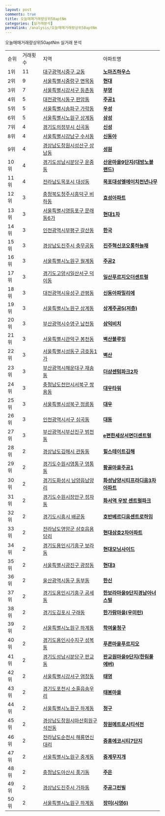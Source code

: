 ```yaml
---
layout: post
comments: true
title: 오늘매매거래량상위50aptNm
categories: [실거래분석]
permalink: /analysis/오늘매매거래량상위50aptNm
---
```


오늘매매거래량상위50aptNm 실거래 분석

<table>
  <tr>
    <td>순위</td>
    <td>거래횟수</td>
    <td>지역</td>
    <td>아파트명</td>
  </tr>

  <tr>
    <td>1위</td>
    <td>11</td>
    <td><a href="/apt/대구광역시중구교동">대구광역시중구 교동</a></td>
    <td colspan="4" style="font-weight: bold;"><a href="/apt/대구광역시중구교동노마즈하우스">노마즈하우스</a></td>
  </tr>

  <tr>
    <td>2위</td>
    <td>9</td>
    <td><a href="/apt/서울특별시중랑구면목동">서울특별시중랑구 면목동</a></td>
    <td colspan="4" style="font-weight: bold;"><a href="/apt/서울특별시중랑구면목동현대">현대</a></td>
  </tr>

  <tr>
    <td>3위</td>
    <td>7</td>
    <td><a href="/apt/서울특별시강서구등촌동">서울특별시강서구 등촌동</a></td>
    <td colspan="4" style="font-weight: bold;"><a href="/apt/서울특별시강서구등촌동부영">부영</a></td>
  </tr>

  <tr>
    <td>4위</td>
    <td>5</td>
    <td><a href="/apt/대전광역시동구판암동">대전광역시동구 판암동</a></td>
    <td colspan="4" style="font-weight: bold;"><a href="/apt/대전광역시동구판암동주공1">주공1</a></td>
  </tr>

  <tr>
    <td>5위</td>
    <td>5</td>
    <td><a href="/apt/서울특별시송파구가락동">서울특별시송파구 가락동</a></td>
    <td colspan="4" style="font-weight: bold;"><a href="/apt/서울특별시송파구가락동우성">우성</a></td>
  </tr>

  <tr>
    <td>6위</td>
    <td>5</td>
    <td><a href="/apt/서울특별시노원구상계동">서울특별시노원구 상계동</a></td>
    <td colspan="4" style="font-weight: bold;"><a href="/apt/서울특별시노원구상계동삼성">삼성</a></td>
  </tr>

  <tr>
    <td>7위</td>
    <td>4</td>
    <td><a href="/apt/경기도의정부시신곡동">경기도의정부시 신곡동</a></td>
    <td colspan="4" style="font-weight: bold;"><a href="/apt/경기도의정부시신곡동신성">신성</a></td>
  </tr>

  <tr>
    <td>8위</td>
    <td>4</td>
    <td><a href="/apt/서울특별시강남구수서동">서울특별시강남구 수서동</a></td>
    <td colspan="4" style="font-weight: bold;"><a href="/apt/서울특별시강남구수서동신동아">신동아</a></td>
  </tr>

  <tr>
    <td>9위</td>
    <td>4</td>
    <td><a href="/apt/경상남도창원시성산구상남동">경상남도창원시성산구 상남동</a></td>
    <td colspan="4" style="font-weight: bold;"><a href="/apt/경상남도창원시성산구상남동성원">성원</a></td>
  </tr>

  <tr>
    <td>10위</td>
    <td>4</td>
    <td><a href="/apt/경기도성남시분당구운중동">경기도성남시분당구 운중동</a></td>
    <td colspan="4" style="font-weight: bold;"><a href="/apt/경기도성남시분당구운중동산운마을9단지(대방노블랜드)">산운마을9단지(대방노블랜드)</a></td>
  </tr>

  <tr>
    <td>11위</td>
    <td>4</td>
    <td><a href="/apt/전라남도목포시대성동">전라남도목포시 대성동</a></td>
    <td colspan="4" style="font-weight: bold;"><a href="/apt/전라남도목포시대성동목포대성엘에이치천년나무">목포대성엘에이치천년나무</a></td>
  </tr>

  <tr>
    <td>12위</td>
    <td>3</td>
    <td><a href="/apt/충청북도청주시흥덕구비하동">충청북도청주시흥덕구 비하동</a></td>
    <td colspan="4" style="font-weight: bold;"><a href="/apt/충청북도청주시흥덕구비하동효성아파트">효성아파트</a></td>
  </tr>

  <tr>
    <td>13위</td>
    <td>3</td>
    <td><a href="/apt/서울특별시영등포구문래동6가">서울특별시영등포구 문래동6가</a></td>
    <td colspan="4" style="font-weight: bold;"><a href="/apt/서울특별시영등포구문래동6가현대1차">현대1차</a></td>
  </tr>

  <tr>
    <td>14위</td>
    <td>3</td>
    <td><a href="/apt/인천광역시부평구갈산동">인천광역시부평구 갈산동</a></td>
    <td colspan="4" style="font-weight: bold;"><a href="/apt/인천광역시부평구갈산동한국">한국</a></td>
  </tr>

  <tr>
    <td>15위</td>
    <td>3</td>
    <td><a href="/apt/경상남도진주시충무공동">경상남도진주시 충무공동</a></td>
    <td colspan="4" style="font-weight: bold;"><a href="/apt/경상남도진주시충무공동진주혁신코오롱하늘채">진주혁신코오롱하늘채</a></td>
  </tr>

  <tr>
    <td>16위</td>
    <td>3</td>
    <td><a href="/apt/서울특별시노원구월계동">서울특별시노원구 월계동</a></td>
    <td colspan="4" style="font-weight: bold;"><a href="/apt/서울특별시노원구월계동주공2">주공2</a></td>
  </tr>

  <tr>
    <td>17위</td>
    <td>3</td>
    <td><a href="/apt/경기도고양시일산서구덕이동">경기도고양시일산서구 덕이동</a></td>
    <td colspan="4" style="font-weight: bold;"><a href="/apt/경기도고양시일산서구덕이동일산푸르지오더센트럴">일산푸르지오더센트럴</a></td>
  </tr>

  <tr>
    <td>18위</td>
    <td>3</td>
    <td><a href="/apt/대전광역시유성구관평동">대전광역시유성구 관평동</a></td>
    <td colspan="4" style="font-weight: bold;"><a href="/apt/대전광역시유성구관평동신동아파밀리에">신동아파밀리에</a></td>
  </tr>

  <tr>
    <td>19위</td>
    <td>3</td>
    <td><a href="/apt/서울특별시노원구상계동">서울특별시노원구 상계동</a></td>
    <td colspan="4" style="font-weight: bold;"><a href="/apt/서울특별시노원구상계동상계주공5(저층)">상계주공5(저층)</a></td>
  </tr>

  <tr>
    <td>20위</td>
    <td>3</td>
    <td><a href="/apt/부산광역시수영구남천동">부산광역시수영구 남천동</a></td>
    <td colspan="4" style="font-weight: bold;"><a href="/apt/부산광역시수영구남천동삼익비치">삼익비치</a></td>
  </tr>

  <tr>
    <td>21위</td>
    <td>3</td>
    <td><a href="/apt/서울특별시관악구봉천동">서울특별시관악구 봉천동</a></td>
    <td colspan="4" style="font-weight: bold;"><a href="/apt/서울특별시관악구봉천동벽산블루밍">벽산블루밍</a></td>
  </tr>

  <tr>
    <td>22위</td>
    <td>3</td>
    <td><a href="/apt/서울특별시성동구금호동1가">서울특별시성동구 금호동1가</a></td>
    <td colspan="4" style="font-weight: bold;"><a href="/apt/서울특별시성동구금호동1가벽산">벽산</a></td>
  </tr>

  <tr>
    <td>23위</td>
    <td>3</td>
    <td><a href="/apt/부산광역시해운대구재송동">부산광역시해운대구 재송동</a></td>
    <td colspan="4" style="font-weight: bold;"><a href="/apt/부산광역시해운대구재송동더샵센텀파크2차">더샵센텀파크2차</a></td>
  </tr>

  <tr>
    <td>24위</td>
    <td>3</td>
    <td><a href="/apt/충청남도천안시서북구쌍용동">충청남도천안시서북구 쌍용동</a></td>
    <td colspan="4" style="font-weight: bold;"><a href="/apt/충청남도천안시서북구쌍용동대우타워">대우타워</a></td>
  </tr>

  <tr>
    <td>25위</td>
    <td>3</td>
    <td><a href="/apt/서울특별시성북구정릉동">서울특별시성북구 정릉동</a></td>
    <td colspan="4" style="font-weight: bold;"><a href="/apt/서울특별시성북구정릉동대우">대우</a></td>
  </tr>

  <tr>
    <td>26위</td>
    <td>3</td>
    <td><a href="/apt/인천광역시서구심곡동">인천광역시서구 심곡동</a></td>
    <td colspan="4" style="font-weight: bold;"><a href="/apt/인천광역시서구심곡동대동">대동</a></td>
  </tr>

  <tr>
    <td>27위</td>
    <td>3</td>
    <td><a href="/apt/부산광역시부산진구범천동">부산광역시부산진구 범천동</a></td>
    <td colspan="4" style="font-weight: bold;"><a href="/apt/부산광역시부산진구범천동e편한세상서면더센트럴">e편한세상서면더센트럴</a></td>
  </tr>

  <tr>
    <td>28위</td>
    <td>2</td>
    <td><a href="/apt/경상남도김해시관동동">경상남도김해시 관동동</a></td>
    <td colspan="4" style="font-weight: bold;"><a href="/apt/경상남도김해시관동동힐스테이트김해">힐스테이트김해</a></td>
  </tr>

  <tr>
    <td>29위</td>
    <td>2</td>
    <td><a href="/apt/경기도수원시영통구영통동">경기도수원시영통구 영통동</a></td>
    <td colspan="4" style="font-weight: bold;"><a href="/apt/경기도수원시영통구영통동황골마을주공1">황골마을주공1</a></td>
  </tr>

  <tr>
    <td>30위</td>
    <td>2</td>
    <td><a href="/apt/경기도화성시남양읍남양리">경기도화성시 남양읍남양리</a></td>
    <td colspan="4" style="font-weight: bold;"><a href="/apt/경기도화성시남양읍남양리화성남양시티프라디움3차아파트">화성남양시티프라디움3차아파트</a></td>
  </tr>

  <tr>
    <td>31위</td>
    <td>2</td>
    <td><a href="/apt/경기도수원시장안구정자동">경기도수원시장안구 정자동</a></td>
    <td colspan="4" style="font-weight: bold;"><a href="/apt/경기도수원시장안구정자동화서역우방센트럴파크">화서역 우방 센트럴파크</a></td>
  </tr>

  <tr>
    <td>32위</td>
    <td>2</td>
    <td><a href="/apt/경기도시흥시배곧동">경기도시흥시 배곧동</a></td>
    <td colspan="4" style="font-weight: bold;"><a href="/apt/경기도시흥시배곧동호반베르디움센트로하임">호반베르디움센트로하임</a></td>
  </tr>

  <tr>
    <td>33위</td>
    <td>2</td>
    <td><a href="/apt/전라남도영암군삼호읍용당리">전라남도영암군 삼호읍용당리</a></td>
    <td colspan="4" style="font-weight: bold;"><a href="/apt/전라남도영암군삼호읍용당리현대삼호2차아파트">현대삼호2차아파트</a></td>
  </tr>

  <tr>
    <td>34위</td>
    <td>2</td>
    <td><a href="/apt/경기도용인시기흥구보라동">경기도용인시기흥구 보라동</a></td>
    <td colspan="4" style="font-weight: bold;"><a href="/apt/경기도용인시기흥구보라동현대모닝사이드">현대모닝사이드</a></td>
  </tr>

  <tr>
    <td>35위</td>
    <td>2</td>
    <td><a href="/apt/서울특별시광진구광장동">서울특별시광진구 광장동</a></td>
    <td colspan="4" style="font-weight: bold;"><a href="/apt/서울특별시광진구광장동현대3">현대3</a></td>
  </tr>

  <tr>
    <td>36위</td>
    <td>2</td>
    <td><a href="/apt/울산광역시동구동부동">울산광역시동구 동부동</a></td>
    <td colspan="4" style="font-weight: bold;"><a href="/apt/울산광역시동구동부동한신">한신</a></td>
  </tr>

  <tr>
    <td>37위</td>
    <td>2</td>
    <td><a href="/apt/경기도용인시기흥구공세동">경기도용인시기흥구 공세동</a></td>
    <td colspan="4" style="font-weight: bold;"><a href="/apt/경기도용인시기흥구공세동한보라마을9단지경남아너스빌">한보라마을9단지경남아너스빌</a></td>
  </tr>

  <tr>
    <td>38위</td>
    <td>2</td>
    <td><a href="/apt/경기도김포시구래동">경기도김포시 구래동</a></td>
    <td colspan="4" style="font-weight: bold;"><a href="/apt/경기도김포시구래동한가람마을(우미린)">한가람마을(우미린)</a></td>
  </tr>

  <tr>
    <td>39위</td>
    <td>2</td>
    <td><a href="/apt/서울특별시노원구하계동">서울특별시노원구 하계동</a></td>
    <td colspan="4" style="font-weight: bold;"><a href="/apt/서울특별시노원구하계동학여울청구">학여울청구</a></td>
  </tr>

  <tr>
    <td>40위</td>
    <td>2</td>
    <td><a href="/apt/경기도용인시수지구성복동">경기도용인시수지구 성복동</a></td>
    <td colspan="4" style="font-weight: bold;"><a href="/apt/경기도용인시수지구성복동푸른마을푸르지오">푸른마을푸르지오</a></td>
  </tr>

  <tr>
    <td>41위</td>
    <td>2</td>
    <td><a href="/apt/경기도성남시분당구판교동">경기도성남시분당구 판교동</a></td>
    <td colspan="4" style="font-weight: bold;"><a href="/apt/경기도성남시분당구판교동판교원마을9단지(한림풀에버)">판교원마을9단지(한림풀에버)</a></td>
  </tr>

  <tr>
    <td>42위</td>
    <td>2</td>
    <td><a href="/apt/서울특별시강서구염창동">서울특별시강서구 염창동</a></td>
    <td colspan="4" style="font-weight: bold;"><a href="/apt/서울특별시강서구염창동태영">태영</a></td>
  </tr>

  <tr>
    <td>43위</td>
    <td>2</td>
    <td><a href="/apt/경기도포천시소흘읍송우리">경기도포천시 소흘읍송우리</a></td>
    <td colspan="4" style="font-weight: bold;"><a href="/apt/경기도포천시소흘읍송우리태봉마을">태봉마을</a></td>
  </tr>

  <tr>
    <td>44위</td>
    <td>2</td>
    <td><a href="/apt/서울특별시노원구하계동">서울특별시노원구 하계동</a></td>
    <td colspan="4" style="font-weight: bold;"><a href="/apt/서울특별시노원구하계동청구">청구</a></td>
  </tr>

  <tr>
    <td>45위</td>
    <td>2</td>
    <td><a href="/apt/경상남도창원시마산회원구석전동">경상남도창원시마산회원구 석전동</a></td>
    <td colspan="4" style="font-weight: bold;"><a href="/apt/경상남도창원시마산회원구석전동창원메트로시티석전">창원메트로시티석전</a></td>
  </tr>

  <tr>
    <td>46위</td>
    <td>2</td>
    <td><a href="/apt/전라남도순천시해룡면신대리">전라남도순천시 해룡면신대리</a></td>
    <td colspan="4" style="font-weight: bold;"><a href="/apt/전라남도순천시해룡면신대리중흥에코시티7단지">중흥에코시티7단지</a></td>
  </tr>

  <tr>
    <td>47위</td>
    <td>2</td>
    <td><a href="/apt/서울특별시노원구중계동">서울특별시노원구 중계동</a></td>
    <td colspan="4" style="font-weight: bold;"><a href="/apt/서울특별시노원구중계동중계무지개">중계무지개</a></td>
  </tr>

  <tr>
    <td>48위</td>
    <td>2</td>
    <td><a href="/apt/충청남도아산시풍기동">충청남도아산시 풍기동</a></td>
    <td colspan="4" style="font-weight: bold;"><a href="/apt/충청남도아산시풍기동주은">주은</a></td>
  </tr>

  <tr>
    <td>49위</td>
    <td>2</td>
    <td><a href="/apt/경상남도진주시가좌동">경상남도진주시 가좌동</a></td>
    <td colspan="4" style="font-weight: bold;"><a href="/apt/경상남도진주시가좌동주공그린빌">주공그린빌</a></td>
  </tr>

  <tr>
    <td>50위</td>
    <td>2</td>
    <td><a href="/apt/서울특별시노원구하계동">서울특별시노원구 하계동</a></td>
    <td colspan="4" style="font-weight: bold;"><a href="/apt/서울특별시노원구하계동장미(시영6)">장미(시영6)</a></td>
  </tr>

</table>

